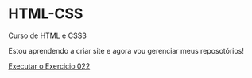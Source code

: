 # HTML-CSS
 Curso de HTML e CSS3

 Estou aprendendo a criar site e agora vou gerenciar meus reposotórios!

<a href="https://annasandrade.github.io/HTML-CSS/Exercicios/ex022/des10.html">Executar o Exercicio 022</a>
